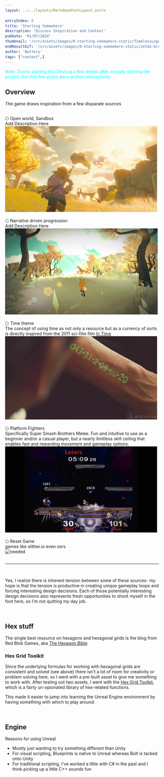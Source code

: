 ```yaml
---
layout: ../../layouts/MarkdownPostLayout.astro

entryIndex: 0
title: 'Starting Somewhere'
description: 'Discuss Inspiration and Context'
pubDate: '01/07/2024'
thumbnail: '/src/assets/images/0-starting-somewhere-static/TimelessLogo.png'
endResultGif: '/src/assets/images/0-starting-somewhere-static/zelda-breath-of-the-wild.gif'
author: 'Battery'
tags: ["context",]
---
```



<span style="color: cyan"> Note: Due to starting this DevLog a few weeks after actually starting the project, the first few posts were written retroactively </span>

## Overview


The game draws inspiration from a few disparate sources

<br>
⬡ Open world, Sandbox

<div>
    <div>
        Add Description Here
    </div>
    <div>
        <img src="/src/assets/images/0-starting-somewhere-static/zelda-breath-of-the-wild.gif" alt="BreathOfTheWild-OpenAdventureGif"> 
    </div>
</div>

<br>
⬡ Narrative driven progression
<div class="">
    <div>
        Add Description Here
    </div>
    <div>
        <img src="/src/assets/images/0-starting-somewhere-static/firsttree.webp" alt="TheFirstTree"> 
    </div>
</div>
<!-- - Survival stuff -->

<br>
⬡ Time theme
<div class="">
    <div>
        The concept of using time as not only a resource but as a currency of sorts is directly inspired from the 2011 sci-film film <a href="https://en.wikipedia.org/wiki/In_Time" target="_blank"> In Time </a>
    </div>
    <div>
        <img src="/src/assets/images/0-starting-somewhere-static/intime-arm-timer.gif" alt="InTimeArmTimer"> 
    </div>
</div>

<br>
⬡ Platform Fighters 
<div class="">
    <div class="">
        Specifically Super Smash Brothers Melee.
        Fun and intuitive to use as a beginner and/or a casual player, but a nearly limitless skill ceiling that enables fast and rewarding movement and gameplay options.
    </div>
    <div>
        <img src="/src/assets/images/0-starting-somewhere-static/melee-fox-oscar.gif" alt="MeleeMovement"> 
    </div>
</div>

<br>
⬡ Reset Game
<div class="">
    <div class="">
        games like slither.io
        even osrs
    </div>
    <div>
        <img src="/src/assets/images/0-starting-somewhere-static/" alt="needed" /> 
    </div>
</div>



<br>

*** 

<br>

Yes, I realize there is inherent tension between some of these sources- my hope is that the tension is productive in creating unique gameplay loops and forcing interesting design decisions. Each of those potentially interesting design decisions also represents fresh opportunities to shoot myself in the foot here, so I'm not quitting my day job.



<br>

## Hex stuff
The single best resource on hexagons and hexagonal grids is the blog from Red Blob Games, aka [The Hexagon Bible](https://www.redblobgames.com/grids/hexagons/)

### Hex Grid Toolkit 
Since the underlying formulas for working with hexagonal grids are consistent and solved (see above) there isn't a lot of room for creativity or problem solving here, so I went with a pre-built asset to give me something to work with. After testing out two assets, I went with the [Hex Grid Toolkit](https://docs.google.com/document/d/1vsdGHcBz8xxV_BukaKuX3oRfeKAMaYkkOwvTUjwyikM/edit), which is a fairly un-opionated library of hex-related functions. 

This made it easier to jump into learning the Unreal Engine environment by having something with which to play around.

<br>

## Engine

Reasons for using Unreal
- Mostly just wanting to try something different than Unity
- For visual scripting, Blueprints is native to Unreal whereas Bolt is tacked onto Unity
- For traditional scripting, I've worked a little with C# in the past and I think picking up a little C++ sounds fun

<br>